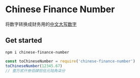 Chinese Finance Number
========================
将数字转换成财务用的[中文大写数字](http://baike.baidu.com/item/%E4%B8%AD%E6%96%87%E6%95%B0%E5%AD%97)

## Get started
```
npm i chinese-finance-number
```

```js
const toChineseNumber = require('chinese-finance-number')
toChineseNumber(12345.67)
// 壹万贰仟叁佰肆拾伍元陆角柒分
```

